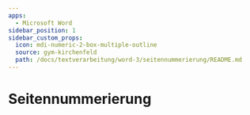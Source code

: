 ```yaml
---
apps:
  - Microsoft Word
sidebar_position: 1
sidebar_custom_props:
  icon: mdi-numeric-2-box-multiple-outline
  source: gym-kirchenfeld
  path: /docs/textverarbeitung/word-3/seitennummerierung/README.md
---
```


# Seitennummerierung


